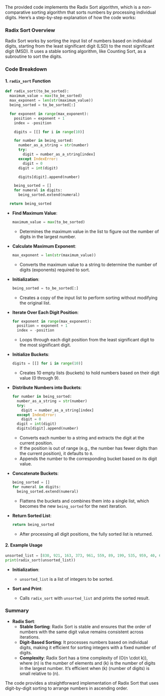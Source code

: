 The provided code implements the Radix Sort algorithm, which is a non-comparative sorting algorithm that sorts numbers by processing individual digits. Here’s a step-by-step explanation of how the code works:

### Radix Sort Overview

Radix Sort works by sorting the input list of numbers based on individual digits, starting from the least significant digit (LSD) to the most significant digit (MSD). It uses a stable sorting algorithm, like Counting Sort, as a subroutine to sort the digits.

### Code Breakdown

#### 1. `radix_sort` Function

```python
def radix_sort(to_be_sorted):
  maximum_value = max(to_be_sorted)
  max_exponent = len(str(maximum_value))
  being_sorted = to_be_sorted[:]

  for exponent in range(max_exponent):
    position = exponent + 1
    index = -position

    digits = [[] for i in range(10)]

    for number in being_sorted:
      number_as_a_string = str(number)
      try:
        digit = number_as_a_string[index]
      except IndexError:
        digit = 0
      digit = int(digit)

      digits[digit].append(number)

    being_sorted = []
    for numeral in digits:
      being_sorted.extend(numeral)

  return being_sorted
```

- **Find Maximum Value**:
  ```python
  maximum_value = max(to_be_sorted)
  ```
  - Determines the maximum value in the list to figure out the number of digits in the largest number.

- **Calculate Maximum Exponent**:
  ```python
  max_exponent = len(str(maximum_value))
  ```
  - Converts the maximum value to a string to determine the number of digits (exponents) required to sort.

- **Initialization**:
  ```python
  being_sorted = to_be_sorted[:]
  ```
  - Creates a copy of the input list to perform sorting without modifying the original list.

- **Iterate Over Each Digit Position**:
  ```python
  for exponent in range(max_exponent):
    position = exponent + 1
    index = -position
  ```
  - Loops through each digit position from the least significant digit to the most significant digit.

- **Initialize Buckets**:
  ```python
  digits = [[] for i in range(10)]
  ```
  - Creates 10 empty lists (buckets) to hold numbers based on their digit value (0 through 9).

- **Distribute Numbers into Buckets**:
  ```python
  for number in being_sorted:
    number_as_a_string = str(number)
    try:
      digit = number_as_a_string[index]
    except IndexError:
      digit = 0
    digit = int(digit)
    digits[digit].append(number)
  ```
  - Converts each number to a string and extracts the digit at the current position.
  - If the position is out of range (e.g., the number has fewer digits than the current position), it defaults to `0`.
  - Appends the number to the corresponding bucket based on its digit value.

- **Concatenate Buckets**:
  ```python
  being_sorted = []
  for numeral in digits:
    being_sorted.extend(numeral)
  ```
  - Flattens the buckets and combines them into a single list, which becomes the new `being_sorted` for the next iteration.

- **Return Sorted List**:
  ```python
  return being_sorted
  ```
  - After processing all digit positions, the fully sorted list is returned.

#### 2. Example Usage

```python
unsorted_list = [830, 921, 163, 373, 961, 559, 89, 199, 535, 959, 40, 641, 355, 689, 621, 183, 182, 524, 1]
print(radix_sort(unsorted_list))
```

- **Initialization**:
  - `unsorted_list` is a list of integers to be sorted.

- **Sort and Print**:
  - Calls `radix_sort` with `unsorted_list` and prints the sorted result.

### Summary

- **Radix Sort**:
  - **Stable Sorting**: Radix Sort is stable and ensures that the order of numbers with the same digit value remains consistent across iterations.
  - **Digit-Based Sorting**: It processes numbers based on individual digits, making it efficient for sorting integers with a fixed number of digits.
  - **Complexity**: Radix Sort has a time complexity of \(O(n \cdot k)\), where \(n\) is the number of elements and \(k\) is the number of digits in the largest number. It’s efficient when \(k\) (number of digits) is small relative to \(n\).

The code provides a straightforward implementation of Radix Sort that uses digit-by-digit sorting to arrange numbers in ascending order.